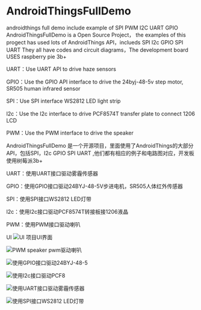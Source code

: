# AndroidThingsFullDemo
androidthings full demo include example of SPI PWM I2C UART GPIO 
AndroidThingsFullDemo is a Open Source Project，
the examples of this progect has used lots of AndroidThings API，inclueds SPI I2c GPIO SPI UART 
They all have codes and circuit diagrams，The development board USES raspberry pie 3b+

UART：Use UART API to drive haze sensors

GPIO：Use the GPIO API  interface to drive the 24byj-48-5v	 step motor, SR505 human infrared sensor

SPI：Use SPI interface WS2812 LED light strip

I2c：Use the I2c interface to drive PCF8574T transfer plate	to connect 1206 LCD

PWM：Use the PWM interface to drive the speaker



AndroidThingsFullDemo 是一个开源项目，里面使用了AndroidThings的大部分API，包括SPI，I2c
GPIO SPI UART ,他们都有相应的例子和电路图对应，开发板使用树莓派3b+

UART：使用UART接口驱动雾霾传感器

GPIO：使用GPIO接口驱动24BYJ-48-5V步进电机，SR505人体红外传感器

SPI：使用SPI接口WS2812 LED灯带

I2c：使用I2c接口驱动PCF8574T转接板接1206液晶

PWM：使用PWM接口驱动喇叭

UI ![UI  项目UI界面](https://github.com/tianyalian/AndroidThingsFullDemo/blob/master/pic/pic6.png)


![PWM speaker pwm驱动喇叭](https://github.com/tianyalian/AndroidThingsFullDemo/blob/master/pic/pic1.png)


![使用GPIO接口驱动24BYJ-48-5](https://github.com/tianyalian/AndroidThingsFullDemo/blob/master/pic/pic2.png)


![使用I2c接口驱动PCF8](https://github.com/tianyalian/AndroidThingsFullDemo/blob/master/pic/pic3.png)


![使用UART接口驱动雾霾传感器](https://github.com/tianyalian/AndroidThingsFullDemo/blob/master/pic/pic4.png)


![使用SPI接口WS2812 LED灯带](https://github.com/tianyalian/AndroidThingsFullDemo/blob/master/pic/pic5.png)



